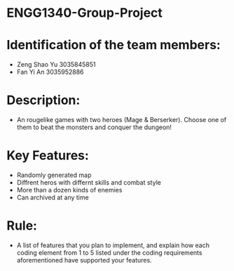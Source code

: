# ENGG1340-Group-Project
# Identification of the team members:
- Zeng Shao Yu 3035845851
- Fan Yi An 3035952886
# Description:
- An rougelike games with two heroes (Mage & Berserker). Choose one of them to beat the monsters and conquer the dungeon!
# Key Features:
- Randomly generated map
- Diffrent heros with differnt skills and combat style
- More than a dozen kinds of enemies
- Can archived at any time
# Rule:
- A list of features that you plan to implement, and explain how each coding element from 1 to 5 listed under the coding requirements aforementioned have supported your features.
